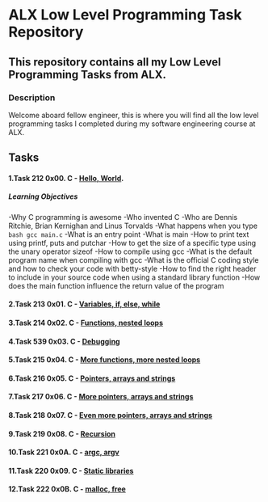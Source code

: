 # ALX Low Level Programming Task Repository

## This repository contains all my Low Level Programming Tasks from ALX.

### Description

Welcome aboard fellow engineer, this is where you will find all the low level programming tasks I completed during my software engineering course at ALX.

## Tasks

#### 1.Task 212 0x00. C - [Hello, World](https://github.com/Real-Sello/alx-low_level_programming/tree/master/0x00-hello_world/).

##### Learning Objectives

-Why C programming is awesome
-Who invented C
-Who are Dennis Ritchie, Brian Kernighan and Linus Torvalds
-What happens when you type ```bash gcc main.c```
-What is an entry point
-What is main
-How to print text using printf, puts and putchar
-How to get the size of a specific type using the unary operator sizeof
-How to compile using gcc
-What is the default program name when compiling with gcc
-What is the official C coding style and how to check your code with betty-style
-How to find the right header to include in your source code when using a standard library function
-How does the main function influence the return value of the program

#### 2.Task 213 0x01. C - [Variables, if, else, while](https://github.com/Real-Sello/alx-low_level_programming/tree/master/0x01-variables_if_else_while)

#### 3.Task 214 0x02. C - [Functions, nested loops](https://github.com/Real-Sello/alx-low_level_programming/tree/master/0x02-functions_nested_loops)

#### 4.Task 539 0x03. C - [Debugging](https://github.com/Real-Sello/alx-low_level_programming/tree/master/0x03-debugging)

#### 5.Task 215 0x04. C - [More functions, more nested loops](https://github.com/Real-Sello/alx-low_level_programming/tree/master/0x04-more_functions_nested_loops)

#### 6.Task 216 0x05. C - [Pointers, arrays and strings](https://github.com/Real-Sello/alx-low_level_programming/tree/master/0x05-pointers_arrays_strings)

#### 7.Task 217 0x06. C - [More pointers, arrays and strings](https://github.com/Real-Sello/alx-low_level_programming/tree/master/0x06-pointers_arrays_strings)

#### 8.Task 218 0x07. C - [Even more pointers, arrays and strings](https://github.com/Real-Sello/alx-low_level_programming/tree/master/0x07-pointers_arrays_strings)

#### 9.Task 219 0x08. C - [Recursion](https://github.com/Real-Sello/alx-low_level_programming/tree/master/0x08-recursion)

#### 10.Task 221 0x0A. C - [argc, argv](https://github.com/Real-Sello/alx-low_level_programming/tree/master/0x0A-argc_argv)

#### 11.Task 220 0x09. C - [Static libraries](https://github.com/Real-Sello/alx-low_level_programming/tree/master/0x09-static_libraries)

#### 12.Task 222 0x0B. C - [malloc, free](https://github.com/Real-Sello/alx-low_level_programming/tree/master/0x0B-malloc_free)
